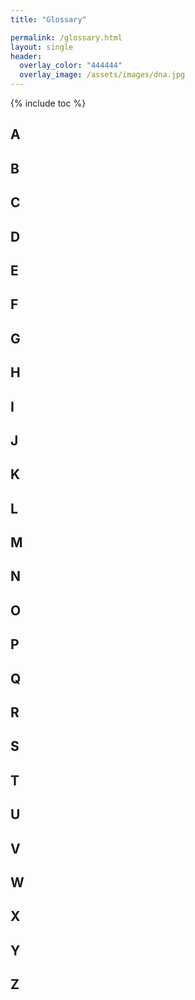 ```yaml
---
title: "Glossary"

permalink: /glossary.html
layout: single
header:
  overlay_color: "444444"
  overlay_image: /assets/images/dna.jpg
---
```


{% include toc %}

<!--template
<span style="color: #518cc2; font-weight:bold">TERM</span> -
<span style="color: #24376b;">
definition
</span><br>
<span style="color: #8997c1;"> _#hashtag1_ </span> &nbsp;|&nbsp;
<span style="color: #8997c1;"> _#hashtag2_ </span> &nbsp;|&nbsp;
<span style="color: #8997c1;"> _#hashtag3_ </span> &nbsp;|&nbsp;
<br>
<br>
-->


## A

<!--
<span style="color: #518cc2; font-weight:bold">A...</span> -
<span style="color: #24376b;">
is a ...
</span><br>
<span style="color: #8997c1;"> _#..._ </span> &nbsp;|&nbsp;
<span style="color: #8997c1;"> _#..._ </span> &nbsp;|&nbsp;
<span style="color: #8997c1;"> _#..._ </span> &nbsp;|&nbsp;
<br>
<br>
-->

## B



## C



## D



## E



## F



## G



## H



## I



## J



## K



## L



## M



## N



## O



## P



## Q



## R



## S



## T



## U



## V



## W



## X



## Y



## Z
